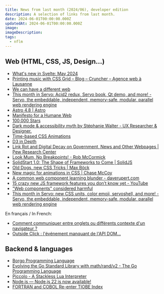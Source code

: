 ```yaml
---
title: News from last month (2024/06), developer edition
description: A selection of links from last month.
date: 2024-06-01T00:00:00.000Z
updatedAt: 2024-06-01T00:00:00.000Z
image: 
imageDescription: 
tags:
  - nflm
---
```

## Web (HTML, CSS, JS, Design...)

- [What's new in Svelte: May 2024](https://svelte.dev/blog/whats-new-in-svelte-may-2024) <!-- TAGS: 202405,dev,web -->
- [Printing music with CSS Grid – Blog – Cruncher – Agence web à Lausanne](https://cruncher.ch/blog/printing-music-with-css-grid/) <!-- TAGS: 202405,dev,web -->
- [We can have a different web](https://www.citationneeded.news/we-can-have-a-different-web/) <!-- TAGS: 202405,dev,web -->
- [This month in Servo: Acid2 redux, Servo book, Qt demo, and more! - Servo, the embeddable, independent, memory-safe, modular, parallel web rendering engine](https://servo.org/blog/2024/04/26/acid2-servo-book-qt/) <!-- TAGS: 202405,dev,web -->
- [Astro 4.8 | Astro](https://astro.build/blog/astro-480/) <!-- TAGS: 202405,dev,web -->
- [Manifesto for a Humane Web](https://humanewebmanifesto.com/) <!-- TAGS: 202405,ai,dev,web -->
- [100,000 Stars](https://stars.chromeexperiments.com/) <!-- TAGS: 202405,dev,web -->
- [Dark mode & accessibility myth by Stéphanie Walter - UX Researcher & Designer.](https://stephaniewalter.design/blog/dark-mode-accessibility-myth-debunked/) <!-- TAGS: 202405,dev,web -->
- [Time-based CSS Animations](https://yuanchuan.dev/time-based-css-animations) <!-- TAGS: 202405,dev,web -->
- [D3 in Depth](https://www.d3indepth.com) <!-- TAGS: 202405,dev,web -->
- [Link Rot and Digital Decay on Government, News and Other Webpages | Pew Research Center](https://www.pewresearch.org/data-labs/2024/05/17/when-online-content-disappears/) <!-- TAGS: 202405,dev,web -->
- [Look Mum, No Breakpoints! - Rob McCormick](https://robmc.dev/blog/look_mum_no_breakpoints/) <!-- TAGS: 202405,dev,web -->
- [SolidStart 1.0: The Shape of Frameworks to Come | SolidJS](https://www.solidjs.com/blog/solid-start-the-shape-frameworks-to-come) <!-- TAGS: 202405,dev,web -->
- [Old Dogs, new CSS Tricks | Max Böck](https://mxb.dev/blog/old-dogs-new-css-tricks/) <!-- TAGS: 202405,dev,web -->
- [New magic for animations in CSS | Chase McCoy](https://chasem.co/2024/05/css-animations/) <!-- TAGS: 202405,dev,web -->
- [A common web component learning blunder - daverupert.com](https://daverupert.com/2024/05/cold-turkey-wont-fix-your-javascript-addiction/) <!-- TAGS: 202405,dev,web -->
- [15 crazy new JS framework features you don’t know yet - YouTube](https://www.youtube.com/watch?v=466U-2D86bc) <!-- TAGS: 202405,dev,web -->
- ["Web components" considered harmful](https://www.mayank.co/blog/web-components-considered-harmful/) <!-- TAGS: 202405,dev,web -->
- [This month in Servo: new CSS units, color emoji, servoshell, and more! - Servo, the embeddable, independent, memory-safe, modular, parallel web rendering engine](https://servo.org/blog/2024/05/30/this-month-in-servo/) <!-- TAGS: 202405,dev,web -->

En français / In French:

- [Comment communiquer entre onglets ou différents contexte d'un navigateur ?](https://k49.fr.nf/communication-entre-onglets/) <!-- TAGS: 202405,dev,fr,web -->
- [Outside Click : l'événement manquant de l'API DOM…](https://k49.fr.nf/outside-click/) <!-- TAGS: 202405,dev,fr,web -->

## Backend & languages

- [Borgo Programming Language](https://borgo-lang.github.io/) <!-- TAGS: 202405,backend,dev -->
- [Evolving the Go Standard Library with math/rand/v2 - The Go Programming Language](https://go.dev/blog/randv2) <!-- TAGS: 202405,backend,dev -->
- [Piccolo - A Stackless Lua Interpreter](https://kyju.org/blog/piccolo-a-stackless-lua-interpreter/) <!-- TAGS: 202405,backend,dev -->
- [Node.js — Node.js 22 is now available!](https://nodejs.org/en/blog/announcements/v22-release-announce) <!-- TAGS: 202405,backend,dev -->
- [FORTRAN and COBOL Re-enter TIOBE Index](https://www.i-programmer.info/news/239-awards-and-prizes/17194-fortran-and-cobol-re-enter-tiobe-index.html) <!-- TAGS: 202405,backend,dev -->

